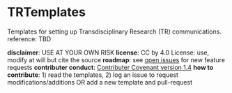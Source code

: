 # TRTemplates

Templates for setting up Transdisciplinary Research (TR) communications.
reference: TBD

__disclaimer__: USE AT YOUR OWN RISK
__license__: CC by 4.0 License: use, modify at will but cite the source
__roadmap__: see [open issues](https://github.com/ResearchSoftwareInstitute/TRTemplates/issues) for new feature requests 
__contributer conduct__: [Contributer Covenant version 1.4](https://www.contributor-covenant.org/version/1/4/code-of-conduct)
__how to contribute__: 1) read the templates, 2) log an issue to request modifications/additions OR add a new template and pull-request
